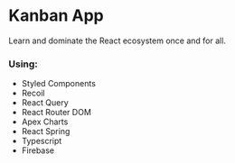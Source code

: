 # Kanban App

Learn and dominate the React ecosystem once and for all.

### Using:

- Styled Components
- Recoil
- React Query
- React Router DOM
- Apex Charts
- React Spring
- Typescript
- Firebase
